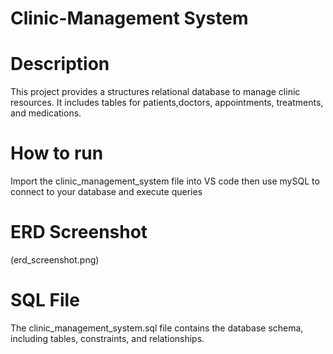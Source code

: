# Clinic-Management System

# Description
This project provides a structures relational database to manage clinic resources. It includes tables for patients,doctors, appointments, treatments, and medications.

# How to run 
Import the clinic_management_system file into VS code then use mySQL to connect to your database and execute queries

# ERD Screenshot
(erd_screenshot.png)

# SQL File 
The clinic_management_system.sql file contains the database schema, including tables, constraints, and relationships.

